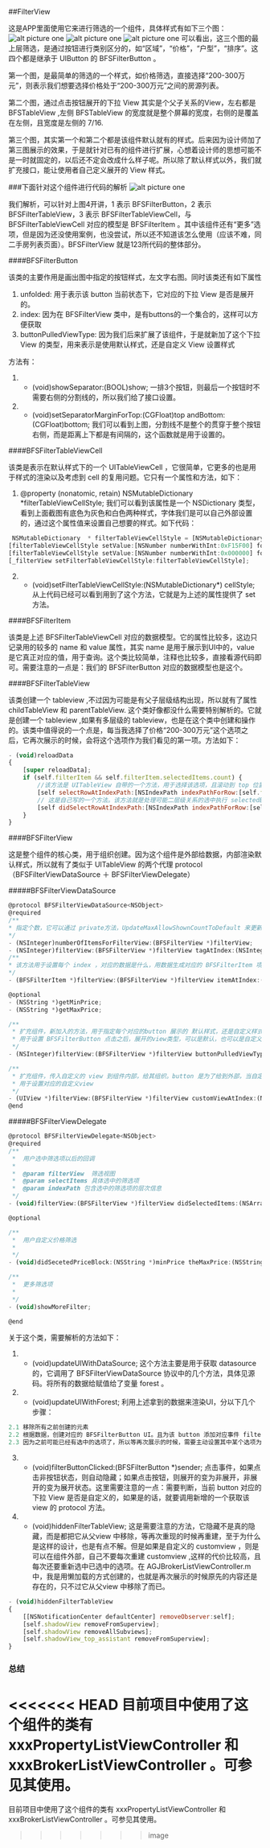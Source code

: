 ##FilterView

这是APP里面使用它来进行筛选的一个组件，具体样式有如下三个图：
![alt picture one](./1.jpg "图一")
![alt picture one](./2.jpg "图二")
![alt picture one](./3.jpg "图三")
可以看出，这三个图的最上层筛选，是通过按钮进行类别区分的，如“区域”，“价格”，“户型”，“排序”。这四个都是继承于 UIButton 的 BFSFilterButton 。

第一个图，是最简单的筛选的一个样式，如价格筛选，直接选择“200-300万元”，则表示我们想要选择价格处于“200-300万元”之间的房源列表。

第二个图，通过点击按钮展开的下拉 View 其实是个父子关系的View，左右都是 BFSTableView ,左侧 BFSTableView 的宽度就是整个屏幕的宽度，右侧的是覆盖在左侧，且宽度是左侧的 7/16.

第三个图，其实第一个和第二个都是该组件默认就有的样式。后来因为设计师加了第三图展示的效果，于是就针对已有的组件进行扩展，心想着设计师的思想可能不是一时就固定的，以后还不定会改成什么样子呢。所以除了默认样式以外，我们就扩充接口，能让使用者自己定义展开的 View 样式。


###下面针对这个组件进行代码的解析
![alt picture one](./4.jpg "图四")

我们解析，可以针对上图4开讲，1 表示 BFSFilterButton，2 表示 BFSFilterTableView，3 表示 BFSFilterTableViewCell，与 BFSFilterTableViewCell 对应的模型是 BFSFilterItem 。其中该组件还有“更多”选项，但是因为还没使用案例，也没尝试，所以还不知道该怎么使用（应该不难，同二手房列表页面）。BFSFilterView 就是123所代码的整体部分。

####BFSFilterButton

该类的主要作用是画出图中指定的按钮样式，左文字右图。同时该类还有如下属性 
1. unfolded: 用于表示该 button 当前状态下，它对应的下拉 View 是否是展开的。
2. index: 因为在 BFSFilterView 类中，是有buttons的一个集合的，这样可以方便获取
3. buttonPulledViewType: 因为我们后来扩展了该组件，于是就新加了这个下拉 View 的类型，用来表示是使用默认样式，还是自定义 View 设置样式

方法有：
1. - (void)showSeparator:(BOOL)show; 一排3个按钮，则最后一个按钮时不需要右侧的分割线的，所以我们给了接口设置。
2. - (void)setSeparatorMarginForTop:(CGFloat)top andBottom:(CGFloat)bottom; 我们可以看到上图，分割线不是整个的贯穿于整个按钮右侧，而是距离上下都是有间隔的，这个函数就是用于设置的。


####BFSFilterTableViewCell

该类是表示在默认样式下的一个 UITableViewCell ，它很简单，它更多的也是用于样式的渲染以及考虑到 cell 的复用问题。它只有一个属性和方法，如下：

1. @property (nonatomic, retain) NSMutableDictionary *filterTableViewCellStyle; 我们可以看到该属性是一个 NSDictionary 类型，看到上面截图有底色为灰色和白色两种样式，字体我们是可以自己外部设置的，通过这个属性值来设置自己想要的样式。如下代码：
```javascript
 NSMutableDictionary  * filterTableViewCellStyle = [NSMutableDictionary dictionary];
[filterTableViewCellStyle setValue:[NSNumber numberWithInt:0xF15F00] forKey:@"CellLabelSelectTextColor"];
[filterTableViewCellStyle setValue:[NSNumber numberWithInt:0x000000] forKey:@"CellLabelTextColor"];
[_filterView setFilterTableViewCellStyle:filterTableViewCellStyle];
```

2. - (void)setFilterTableViewCellStyle:(NSMutableDictionary*) cellStyle; 从上代码已经可以看到用到了这个方法，它就是为上述的属性提供了 set 方法。


####BFSFilterItem

该类是上述 BFSFilterTableViewCell 对应的数据模型。它的属性比较多，这边只记录用的较多的 name 和 value 属性，其实 name 是用于展示到UI中的，value 是它真正对应的值，用于查询。这个类比较简单，注释也比较多，直接看源代码即可。需要注意的一点是：我们的 BFSFilterButton 对应的数据模型也是这个。


####BFSFilterTableView

该类创建一个 tableview ,不过因为可能是有父子层级结构出现，所以就有了属性 childTableView 和 parentTableView. 这个类好像都没什么需要特别解析的。它就是创建一个 tableview ,如果有多层级的 tableview，也是在这个类中创建和操作的。该类中值得说的一个点是，每当我选择了价格“200-300万元”这个选项之后，它再次展示的时候，会将这个选项作为我们看见的第一项。方法如下：

```javascript
- (void)reloadData
{
    [super reloadData];
    if (self.filterItem && self.filterItem.selectedItems.count) {
        //该方法是 UITableView 自带的一个方法，用于选择该选项，且滚动到 top 位置
        [self selectRowAtIndexPath:[NSIndexPath indexPathForRow:[self.filterItem.selectedItems[0] intValue] inSection:0] animated:NO scrollPosition:UITableViewScrollPositionTop];
        // 这是自己写的一个方法。该方法就是处理可能二层级关系的选中执行 selectedBlock 方法
        [self didSelectRowAtIndexPath:[NSIndexPath indexPathForRow:[self.filterItem.selectedItems[0] intValue] inSection:0] byUser:NO];
    }
}
```


####BFSFilterView

这是整个组件的核心类，用于组织创建。因为这个组件是外部给数据，内部渲染默认样式，所以就有了类似于 UITableView 的两个代理 protocol （BFSFilterViewDataSource ＋ BFSFilterViewDelegate）

#####BFSFilterViewDataSource
```javascript
@protocol BFSFilterViewDataSource<NSObject>
@required
/**
* 指定个数，它可以通过 private方法，UpdateMaxAllowShownCountToDefault 来更新，后面可以用于判断是否需要“更多”按钮。
*/
- (NSInteger)numberOfItemsForFilterView:(BFSFilterView *)filterView;
- (NSInteger)filterView:(BFSFilterView *)filterView tagAtIndex:(NSInteger)index;
/**
* 该方法用于设置每个 index ，对应的数据是什么，用数据生成对应的 BFSFilterItem 项，多维数组，第一纬表示 button 的数据
*/
- (BFSFilterItem *)filterView:(BFSFilterView *)filterView itemAtIndex:(NSInteger)index;

@optional
- (NSString *)getMinPrice;
- (NSString *)getMaxPrice;

/**
 * 扩充组件，新加入的方法，用于指定每个对应的button 展示的 默认样式，还是自定义样式
 * 用于设置 BFSFilterButton 点击之后，展开的view类型，可以是默认，也可以是自定义
 */
- (NSInteger)filterView:(BFSFilterView *)filterView buttonPulledViewTypeAtIndex:(NSInteger)index;

/**
 * 扩充组件，传入自定义的 view 到组件内部，给其组织。button 是为了给到外部，当自定义的 View 中的选项发生变化时，button 中的文案也应该跟着变化。
 * 用于设置对应的自定义view
 */
- (UIView *)filterView:(BFSFilterView *)filterView customViewAtIndex:(NSInteger)index correspondingButton:(BFSFilterButton *)button;
@end
```

#####BFSFilterViewDelegate
```javascript
@protocol BFSFilterViewDelegate<NSObject>
@required
/**
 *  用户选中筛选项以后的回调
 *
 *  @param filterView  筛选视图
 *  @param selectItems 具体选中的筛选项
 *  @param indexPath 包含选中的筛选项的层次信息
 */
- (void)filterView:(BFSFilterView *)filterView didSelectedItems:(NSArray */*BFSFilterItems * */)selectItems atIndexPath:(NSIndexPath *)indexPath;

@optional

/**
 *  用户自定义价格筛选
 *
 */
- (void)didSecetedPriceBlock:(NSString *)minPrice theMaxPrice:(NSString *)maxPrice;

/**
 *  更多筛选项
 *
 */
- (void)showMoreFilter;

@end
```

关于这个类，需要解析的方法如下：
1. - (void)updateUIWithDataSource; 这个方法主要是用于获取 datasource 的，它调用了 BFSFilterViewDataSource 协议中的几个方法，具体见源码。将所有的数据给赋值给了变量 forest 。
2. - (void)updateUIWithForest; 利用上述拿到的数据来渲染UI，分以下几个步骤：
```javascript
2.1 移除所有之前创建的元素
2.2 根据数据，创建对应的 BFSFilterButton UI。且为该 button 添加对应事件 filterButtonClicked
2.3 因为之前可能已经有选中的选项了，所以等再次展示的时候，需要主动设置其中某个选项为选中状态。
```
3. - (void)filterButtonClicked:(BFSFilterButton *)sender; 点击事件，如果点击非按钮状态，则自动隐藏；如果点击按钮，则展开的变为非展开，非展开的变为展开状态。这里需要注意的一点：需要判断，当前 button 对应的下拉 View 是否是自定义的，如果是的话，就要调用新增的一个获取该 view 的 protocol 方法。
4. - (void)hiddenFilterTableView; 这是需要注意的方法，它隐藏不是真的隐藏，而是都把它从父view 中移除，等再次重现的时候再重建，至于为什么是这样的设计，也是有点不解。但是如果是自定义的 customview ，则是可以在组件外部，自己不要每次重建 customview ,这样的代价比较高，且每次还要重新选中已选中的选项。在 AGJBrokerListViewController.m 中，我是用懒加载的方式创建的，也就是再次展示的时候原先的内容还是存在的，只不过它从父view 中移除了而已。
```javascript
- (void)hiddenFilterTableView
{
    [[NSNotificationCenter defaultCenter] removeObserver:self];
    [self.shadowView removeFromSuperview];
    [self.shadowView removeAllSubviews];
    [self.shadowView_top_assistant removeFromSuperview];
}
```


### 总结

<<<<<<< HEAD
目前项目中使用了这个组件的类有 xxxPropertyListViewController 和 xxxBrokerListViewController 。可参见其使用。
=======
目前项目中使用了这个组件的类有 xxxPropertyListViewController 和 xxxBrokerListViewController 。可参见其使用。
>>>>>>> image
